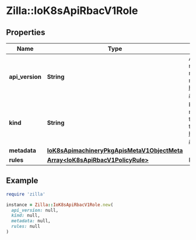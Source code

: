 # Zilla::IoK8sApiRbacV1Role

## Properties

| Name | Type | Description | Notes |
| ---- | ---- | ----------- | ----- |
| **api_version** | **String** | APIVersion defines the versioned schema of this representation of an object. Servers should convert recognized schemas to the latest internal value, and may reject unrecognized values. More info: https://git.k8s.io/community/contributors/devel/sig-architecture/api-conventions.md#resources | [optional] |
| **kind** | **String** | Kind is a string value representing the REST resource this object represents. Servers may infer this from the endpoint the client submits requests to. Cannot be updated. In CamelCase. More info: https://git.k8s.io/community/contributors/devel/sig-architecture/api-conventions.md#types-kinds | [optional] |
| **metadata** | [**IoK8sApimachineryPkgApisMetaV1ObjectMeta**](IoK8sApimachineryPkgApisMetaV1ObjectMeta.md) |  | [optional] |
| **rules** | [**Array&lt;IoK8sApiRbacV1PolicyRule&gt;**](IoK8sApiRbacV1PolicyRule.md) | Rules holds all the PolicyRules for this Role | [optional] |

## Example

```ruby
require 'zilla'

instance = Zilla::IoK8sApiRbacV1Role.new(
  api_version: null,
  kind: null,
  metadata: null,
  rules: null
)
```

